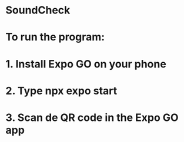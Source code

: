 # SoundCheck


# To run the program:

# 1. Install Expo GO on your phone
# 2. Type npx expo start
# 3. Scan de QR code in the Expo GO app